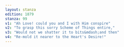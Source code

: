 ```yaml
---
layout: stanza
edition: 1879
stanza: 99
v1: "Ah Love! could you and I with Him conspire"
v2: "To grasp this sorry Scheme of Things entire,"
v3: "Would not we shatter it to bits&mdash;and then"
v4: "Re-mold it nearer to the Heart's Desire!"
---
```

